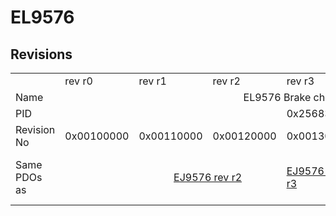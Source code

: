 # EL9576

## Revisions
<table>
<tr>
<td></td>
<td>rev r0</td>
<td>rev r1</td>
<td>rev r2</td>
<td>rev r3</td>
<td>rev r4</td>
<td>rev r5</td>
<td>rev r6</td>
</tr>
<tr>
<td>Name</td>
<td colspan=7 align="center">EL9576 Brake chopper terminal</td>
</tr>
<tr>
<td>PID</td>
<td colspan=7 align="center">0x25683052</td>
</tr>
<tr>
<td>Revision No</td>
<td>0x00100000</td>
<td>0x00110000</td>
<td>0x00120000</td>
<td>0x00130000</td>
<td>0x00140000</td>
<td>0x00150000</td>
<td>0x00160000</td>
</tr>
<tr>
<td>Same PDOs as</td>
<td></td>
<td colspan=2 align="center"><a href="EJ9576.md">EJ9576 rev r2</a></td>
<td><a href="EJ9576.md">EJ9576 rev r3</a></td>
<td colspan=2 align="center"><a href="EJ9576.md">EJ9576 rev r4</a></td>
<td><a href="EJ9576.md">EJ9576 rev r6</a><br/><a href="EP9576-1032.md">EP9576-1032 rev r0</a></td>
</tr>
</table>
